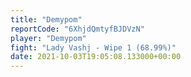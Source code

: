```yaml
---
title: "Demypom"
reportCode: "6XhjdQmtyfBJDVzN"
player: "Demypom"
fight: "Lady Vashj - Wipe 1 (68.99%)"
date: 2021-10-03T19:05:08.133000+00:00
---
```

